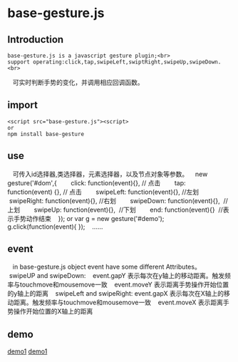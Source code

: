 base-gesture.js
=====
Introduction
-----
    base-gesture.js is a javascript gesture plugin;<br>
    support operating:click,tap,swipeLeft,swiptRight,swipeUp,swipeDown.<br>
    可实时判断手势的变化，并调用相应回调函数。
## import
    <script src="base-gesture.js"><script>
    or
    npm install base-gesture
## use
    可传入id选择器,类选择器，元素选择器，以及节点对象等参数。
    new gesture('#dom',{
        click: function(event){}, // 点击
        tap: function(event) {}, // 点击
        swipeLeft: function(event){}, //左划
        swipeRight: function(event){}, //右划
        swipeDown: function(event){},  //上划
        swipeUp: function(event){},  //下划
        end: function(event){}  //表示手势动作结束
    });
    or
    var g = new gesture('#demo');
    g.click(function(event){
    });
    ......
##  event
    in base-gesture.js object event have some different Attributes。
    swipeUP and swipeDown:
    event.gapY 表示每次在y轴上的移动距离。触发频率与touchmove和mousemove一致
    event.moveY 表示距离手势操作开始位置的y轴上的距离
    swipeLeft and swipeRight:
    event.gapX 表示每次在X轴上的移动距离。触发频率与touchmove和mousemove一致
    event.moveX 表示距离手势操作开始位置的X轴上的距离
## demo
   [demo1](http://www.home610.cn/demo/gesture/index.html)
   [demo1](http://www.home610.cn/demo/gesture/demo.html)
    
    


